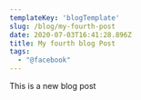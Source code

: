 ```yaml
---
templateKey: 'blogTemplate'
slug: /blog/my-fourth-post
date: 2020-07-03T16:41:28.896Z
title: My fourth blog Post
tags:
  - "@facebook"
---
```

This is a new blog post